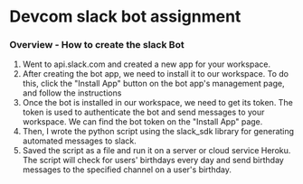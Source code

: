 # Devcom slack bot assignment

### Overview - How to create the slack Bot

1) Went to api.slack.com and created a new app for your workspace.
2) After creating the bot app, we need to install it to our workspace. To do this, click the "Install App" button on the bot app's management page, and follow the instructions
3) Once the bot is installed in our workspace, we need to get its token. The token is used to authenticate the bot and send messages to your workspace. We can find the bot token on the "Install App" page.
4) Then, I wrote the python script using the slack_sdk library for generating automated messages to slack.
5) Saved the script as a file and run it on a server or cloud service Heroku. The script will check for users' birthdays every day and send birthday messages to the specified channel on a user's birthday.

